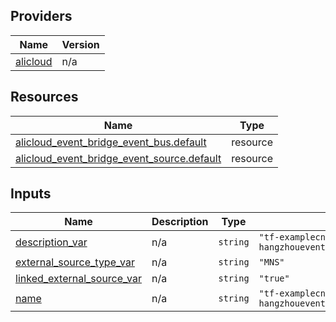 <!-- BEGIN_TF_DOCS -->
## Providers

| Name | Version |
|------|---------|
| <a name="provider_alicloud"></a> [alicloud](#provider\_alicloud) | n/a |

## Resources

| Name | Type |
|------|------|
| [alicloud_event_bridge_event_bus.default](https://registry.terraform.io/providers/hashicorp/alicloud/latest/docs/resources/event_bridge_event_bus) | resource |
| [alicloud_event_bridge_event_source.default](https://registry.terraform.io/providers/hashicorp/alicloud/latest/docs/resources/event_bridge_event_source) | resource |

## Inputs

| Name | Description | Type | Default | Required |
|------|-------------|------|---------|:--------:|
| <a name="input_description_var"></a> [description\_var](#input\_description\_var) | n/a | `string` | `"tf-examplecn-hangzhoueventbridgeeventsource78065"` | no |
| <a name="input_external_source_type_var"></a> [external\_source\_type\_var](#input\_external\_source\_type\_var) | n/a | `string` | `"MNS"` | no |
| <a name="input_linked_external_source_var"></a> [linked\_external\_source\_var](#input\_linked\_external\_source\_var) | n/a | `string` | `"true"` | no |
| <a name="input_name"></a> [name](#input\_name) | n/a | `string` | `"tf-examplecn-hangzhoueventbridgeeventsource78065"` | no |
<!-- END_TF_DOCS -->    